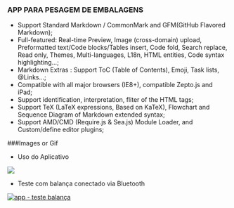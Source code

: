### APP PARA PESAGEM DE EMBALAGENS

- Support Standard Markdown / CommonMark and GFM(GitHub Flavored Markdown);
- Full-featured: Real-time Preview, Image (cross-domain) upload, Preformatted text/Code blocks/Tables insert, Code fold, Search replace, Read only, Themes, Multi-languages, L18n, HTML entities, Code syntax highlighting...;
- Markdown Extras : Support ToC (Table of Contents), Emoji, Task lists, @Links...;
- Compatible with all major browsers (IE8+), compatible Zepto.js and iPad;
- Support identification, interpretation, fliter of the HTML tags;
- Support TeX (LaTeX expressions, Based on KaTeX), Flowchart and Sequence Diagram of Markdown extended syntax;
- Support AMD/CMD (Require.js & Sea.js) Module Loader, and Custom/define editor plugins;

###Images or Gif

- Uso do Aplicativo

![](gif-hlplast-app.gif)

- Teste com balança conectado via Bluetooth

[![app - teste balança](https://i.imgur.com/WVLji1L.png)](https://youtu.be/taqgwDc-Qa8)
